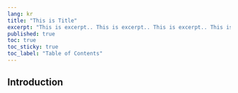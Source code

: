 ```yaml
---
lang: kr
title: "This is Title"
excerpt: "This is excerpt.. This is excerpt.. This is excerpt.. This is excerpt.. This is excerpt.. This is excerpt.. "
published: true
toc: true
toc_sticky: true
toc_label: "Table of Contents"
---
```


## Introduction
